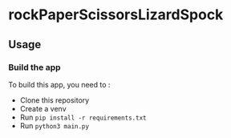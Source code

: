 # rockPaperScissorsLizardSpock

## Usage

### Build the app

To build this app, you need to :

- Clone this repository
- Create a venv
- Run `pip install -r requirements.txt`
- Run `python3 main.py`
